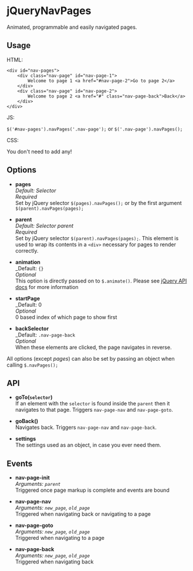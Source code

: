# jQueryNavPages

Animated, programmable and easily navigated pages.

## Usage

HTML:

    <div id="nav-pages">
        <div class="nav-page" id="nav-page-1">
            Welcome to page 1 <a href="#nav-page-2">Go to page 2</a>
        </div>
        <div class="nav-page" id="nav-page-2">
            Welcome to page 2 <a href="#" class="nav-page-back">Back</a>
        </div>
    </div>

JS:

`$('#nav-pages').navPages('.nav-page');` or `$('.nav-page').navPages();`

CSS:

You don't need to add any!

## Options

- **pages**<br>
_Default: Selector_<br>
_Required_<br>
Set by jQuery selector `$(pages).navPages();` or by the first argument `$(parent).navPages(pages);`

- **parent**<br>
_Default: Selector parent_<br>
_Required_<br>
Set by jQuery selector `$(parent).navPages(pages);`. This element is used to wrap its contents in a `<div>` necessary for pages to render correctly.

- **animation**<br>
_Default: `{}`<br>
_Optional_<br>
This option is directly passed on to `$.animate()`. Please see [jQuery API docs](http://api.jquery.com/animate/#animate-properties-options) for more information

- **startPage**<br>
_Default: 0<br>
_Optional_<br>
0 based index of which page to show first

- **backSelector**<br>
_Default: `.nav-page-back`<br>
_Optional_<br>
When these elements are clicked, the page navigates in reverse.

All options (except _pages_) can also be set by passing an object when calling `$.navPages();`

## API

- **goTo(`selector`)**<br>
If an element with the `selector` is found inside the `parent` then it navigates to that page. Triggers `nav-page-nav` and `nav-page-goto`.

- **goBack()**<br>
Navigates back. Triggers `nav-page-nav` and `nav-page-back`.

- **settings**<br>
The settings used as an object, in case you ever need them.

## Events

- **nav-page-init**<br>
_Arguments: `parent`_<br>
Triggered once page markup is complete and events are bound

- **nav-page-nav**<br>
_Arguments: `new_page`, `old_page`_<br>
Triggered when navigating back or navigating to a page

- **nav-page-goto**<br>
_Arguments: `new_page`, `old_page`_<br>
Triggered when navigating to a page

- **nav-page-back**<br>
_Arguments: `new_page`, `old_page`_<br>
Triggered when navigating back